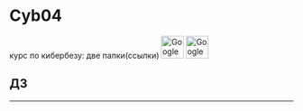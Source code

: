 # Cyb04
курс по кибербезу: две папки(ссылки)
[<img src="./assets/googledrive-48x48.png" alt="Google Drive" width="40" height="40">](https://drive.google.com/drive/folders/1O4an2aTIXPbY2_olSjsi7HrrcKJyKNRN)
[<img src="./assets/googledrive-48x48.png" alt="Google Drive" width="40" height="40">](https://drive.google.com/drive/folders/1YTri6-9lLZ8cWxU_zNSNTqfcFxgQqbhf)

## ДЗ


---
